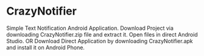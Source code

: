 # CrazyNotifier
Simple Text Notification Android Application. Download Project via downloading CrazyNotifier.zip file and extract it.
Open files in direct Android Studio.
OR
Download Direct Application by downloading CrazyNotifier.apk and install it on Android Phone.

